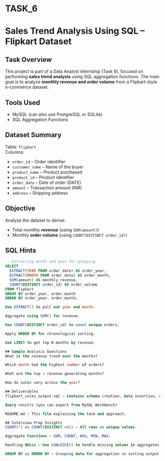 # TASK_6
# Sales Trend Analysis Using SQL – Flipkart Dataset

## Task Overview

This project is part of a Data Analyst internship (Task 6), focused on performing **sales trend analysis** using SQL aggregation functions. The main goal is to analyze **monthly revenue and order volume** from a Flipkart-style e-commerce dataset.

## Tools Used
- MySQL (can also use PostgreSQL or SQLite)
- SQL Aggregation Functions

## Dataset Summary

Table: `flipkart`  
Columns:
- `order_id` – Order identifier
- `customer_name` – Name of the buyer
- `product_name` – Product purchased
- `product_id` – Product identifier
- `order_date` – Date of order (DATE)
- `amount` – Transaction amount (INR)
- `address` – Shipping address

## Objective

Analyze the dataset to derive:
- Total monthly **revenue** (using `SUM(amount)`)
- Monthly **order volume** (using `COUNT(DISTINCT order_id)`)

## SQL Hints

```sql
-- Extracting month and year for grouping
SELECT 
  EXTRACT(YEAR FROM order_date) AS order_year,
  EXTRACT(MONTH FROM order_date) AS order_month,
  SUM(amount) AS monthly_revenue,
  COUNT(DISTINCT order_id) AS order_volume
FROM flipkart
GROUP BY order_year, order_month
ORDER BY order_year, order_month;

Use EXTRACT() to pull out year and month.

Aggregate using SUM() for revenue.

Use COUNT(DISTINCT order_id) to count unique orders.

Apply ORDER BY for chronological sorting.

Use LIMIT to get top N months by revenue.

## Sample Analysis Questions
What is the revenue trend over the months?

Which month had the highest number of orders?

What are the top 3 revenue-generating months?

How do sales vary across the year?

## Deliverables
flipkart_sales_output.sql – Contains schema creation, data insertion, and query base.

Query results (you can export from MySQL Workbench)

README.md – This file explaining the task and approach.

## Interview Prep Insights
COUNT(*) vs COUNT(DISTINCT col) – All rows vs unique values.

Aggregate Functions – SUM, COUNT, AVG, MIN, MAX.

Handling NULLs – Use COALESCE() to handle missing values in aggregates.

GROUP BY vs ORDER BY – Grouping data for aggregation vs sorting output
